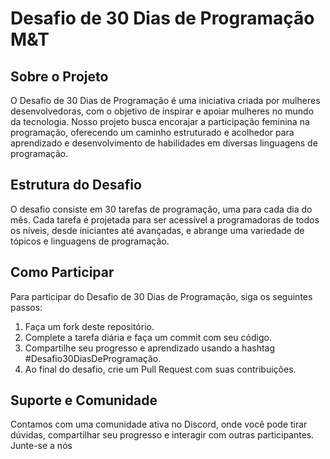 # Desafio de 30 Dias de Programação M&T

## Sobre o Projeto

O Desafio de 30 Dias de Programação é uma iniciativa criada por mulheres desenvolvedoras, com o objetivo de inspirar e apoiar mulheres no mundo da tecnologia. Nosso projeto busca encorajar a participação feminina na programação, oferecendo um caminho estruturado e acolhedor para aprendizado e desenvolvimento de habilidades em diversas linguagens de programação.

## Estrutura do Desafio

O desafio consiste em 30 tarefas de programação, uma para cada dia do mês. Cada tarefa é projetada para ser acessível a programadoras de todos os níveis, desde iniciantes até avançadas, e abrange uma variedade de tópicos e linguagens de programação.

## Como Participar

Para participar do Desafio de 30 Dias de Programação, siga os seguintes passos:

1. Faça um fork deste repositório.
2. Complete a tarefa diária e faça um commit com seu código.
3. Compartilhe seu progresso e aprendizado usando a hashtag #Desafio30DiasDeProgramação.
4. Ao final do desafio, crie um Pull Request com suas contribuições.

## Suporte e Comunidade

Contamos com uma comunidade ativa no Discord, onde você pode tirar dúvidas, compartilhar seu progresso e interagir com outras participantes. Junte-se a nós
